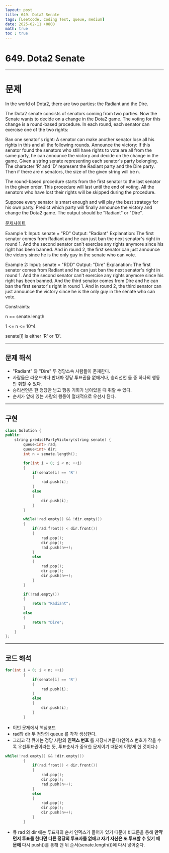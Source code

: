 ```yaml
---
layout: post
title: 649. Dota2 Senate
tags: [Leetcode, Coding Test, queue, medium]
date: 2025-02-11 +0800
math: true
toc : true
---
```




# 649. Dota2 Senate


****


# 문제 

In the world of Dota2, there are two parties: the Radiant and the Dire.

The Dota2 senate consists of senators coming from two parties. Now the Senate wants to decide on a change in the Dota2 game. The voting for this change is a round-based procedure. In each round, each senator can exercise one of the two rights:

Ban one senator's right: A senator can make another senator lose all his rights in this and all the following rounds.
Announce the victory: If this senator found the senators who still have rights to vote are all from the same party, he can announce the victory and decide on the change in the game.
Given a string senate representing each senator's party belonging. The character 'R' and 'D' represent the Radiant party and the Dire party. Then if there are n senators, the size of the given string will be n.

The round-based procedure starts from the first senator to the last senator in the given order. This procedure will last until the end of voting. All the senators who have lost their rights will be skipped during the procedure.

Suppose every senator is smart enough and will play the best strategy for his own party. Predict which party will finally announce the victory and change the Dota2 game. The output should be "Radiant" or "Dire".

 [문제사이트](https://leetcode.com/problems/dota2-senate/description/?envType=study-plan-v2&envId=leetcode-75)

Example 1:
Input: senate = "RD"
Output: "Radiant"
Explanation: 
The first senator comes from Radiant and he can just ban the next senator's right in round 1. 
And the second senator can't exercise any rights anymore since his right has been banned. 
And in round 2, the first senator can just announce the victory since he is the only guy in the senate who can vote.


Example 2:
Input: senate = "RDD"
Output: "Dire"
Explanation: 
The first senator comes from Radiant and he can just ban the next senator's right in round 1. 
And the second senator can't exercise any rights anymore since his right has been banned. 
And the third senator comes from Dire and he can ban the first senator's right in round 1. 
And in round 2, the third senator can just announce the victory since he is the only guy in the senate who can vote.
 

Constraints:

n == senate.length

1 <= n <= 10^4

senate[i] is either 'R' or 'D'.


****


## 문제 해석
- "Radiant" 와 "Dire" 두 정당소속 사람들이 존재한다.
- 사람들은 라운드마다 반대파 정당 투표권을 없애거나, 승리선언 둘 중 하나의 행동만 취할 수 있다.
- 승리선언은 한 정당만 남고 행동 기회가 남아있을 때 취할 수 있다.
- 순서가 앞에 있는 사람의 행동이 절대적으로 우선시 된다.



****


## 구현

```cpp
class Solution {
public:
    string predictPartyVictory(string senate) {
        queue<int> rad;
        queue<int> dir;
        int n = senate.length();

        for(int i = 0; i < n; ++i)
        {
            if(senate[i] == 'R')
            {
                rad.push(i);
            }
            else
            {
                dir.push(i);
            }
        }

        while(!rad.empty() && !dir.empty())
        {
            if(rad.front() < dir.front())
            {
                rad.pop();
                dir.pop();
                rad.push(n++);
            }
            else
            {
                rad.pop();
                dir.pop();
                dir.push(n++);
            }
        }

        if(!rad.empty())
        {
            return "Radiant";
        }
        else
        {
            return "Dire";
        }
    }
};
```


****


## 코드 해석

```cpp
for(int i = 0; i < n; ++i)
        {
            if(senate[i] == 'R')
            {
                rad.push(i);
            }
            else
            {
                dir.push(i);
            }
        }
```

- 이번 문제에서 핵심코드
- rad와 dir 두 정당의 queue 를 각각 생성한다.
- 그리고 각 큐에는 정당 사람의 **인덱스 번호** 를 저장시켜준다(인덱스 번호가 작을 수록 우선투표권이라는 뜻, 투표순서가 중요한 문제이기 때문에 이렇게 한 것이다.)


```cpp
while(!rad.empty() && !dir.empty())
        {
            if(rad.front() < dir.front())
            {
                rad.pop();
                dir.pop();
                rad.push(n++);
            }
            else
            {
                rad.pop();
                dir.pop();
                dir.push(n++);
            }
        }
```

- 큐 rad 와 dir 에는 투표자의 순서 인덱스가 들어가 있기 때문에 비교문을 통해 **만약 먼저 투표를 한다면 다른 정당의 투표자를 없애고 자기 자신은 또 투표할 수 있기 때문에** 다시 push()를 통해 맨 뒤 순서(senate.length())에 다시 넣어준다.

